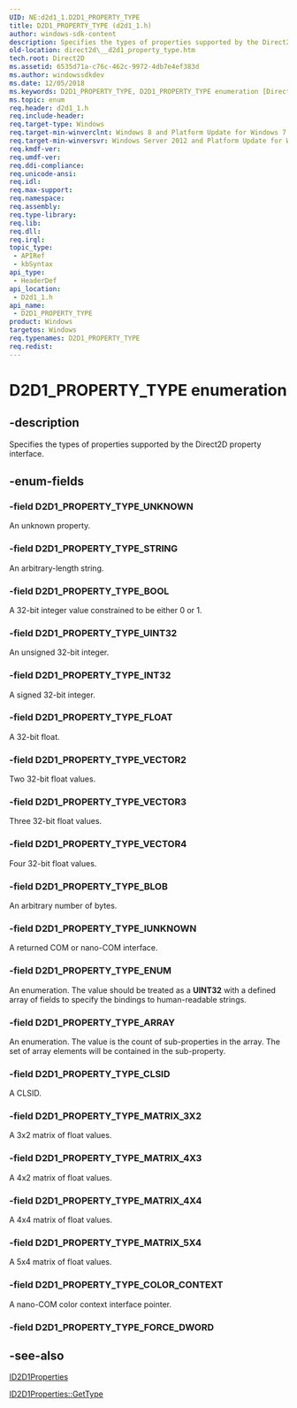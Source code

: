 ```yaml
---
UID: NE:d2d1_1.D2D1_PROPERTY_TYPE
title: D2D1_PROPERTY_TYPE (d2d1_1.h)
author: windows-sdk-content
description: Specifies the types of properties supported by the Direct2D property interface.
old-location: direct2d\__d2d1_property_type.htm
tech.root: Direct2D
ms.assetid: 6535d71a-c76c-462c-9972-4db7e4ef383d
ms.author: windowssdkdev
ms.date: 12/05/2018
ms.keywords: D2D1_PROPERTY_TYPE, D2D1_PROPERTY_TYPE enumeration [Direct2D], D2D1_PROPERTY_TYPE_ARRAY, D2D1_PROPERTY_TYPE_BLOB, D2D1_PROPERTY_TYPE_BOOL, D2D1_PROPERTY_TYPE_CLSID, D2D1_PROPERTY_TYPE_COLOR_CONTEXT, D2D1_PROPERTY_TYPE_ENUM, D2D1_PROPERTY_TYPE_FLOAT, D2D1_PROPERTY_TYPE_INT32, D2D1_PROPERTY_TYPE_IUNKNOWN, D2D1_PROPERTY_TYPE_MATRIX_3X2, D2D1_PROPERTY_TYPE_MATRIX_4X3, D2D1_PROPERTY_TYPE_MATRIX_4X4, D2D1_PROPERTY_TYPE_MATRIX_5X4, D2D1_PROPERTY_TYPE_STRING, D2D1_PROPERTY_TYPE_UINT32, D2D1_PROPERTY_TYPE_UNKNOWN, D2D1_PROPERTY_TYPE_VECTOR2, D2D1_PROPERTY_TYPE_VECTOR3, D2D1_PROPERTY_TYPE_VECTOR4, d2d1_1/D2D1_PROPERTY_TYPE, d2d1_1/D2D1_PROPERTY_TYPE_ARRAY, d2d1_1/D2D1_PROPERTY_TYPE_BLOB, d2d1_1/D2D1_PROPERTY_TYPE_BOOL, d2d1_1/D2D1_PROPERTY_TYPE_CLSID, d2d1_1/D2D1_PROPERTY_TYPE_COLOR_CONTEXT, d2d1_1/D2D1_PROPERTY_TYPE_ENUM, d2d1_1/D2D1_PROPERTY_TYPE_FLOAT, d2d1_1/D2D1_PROPERTY_TYPE_INT32, d2d1_1/D2D1_PROPERTY_TYPE_IUNKNOWN, d2d1_1/D2D1_PROPERTY_TYPE_MATRIX_3X2, d2d1_1/D2D1_PROPERTY_TYPE_MATRIX_4X3, d2d1_1/D2D1_PROPERTY_TYPE_MATRIX_4X4, d2d1_1/D2D1_PROPERTY_TYPE_MATRIX_5X4, d2d1_1/D2D1_PROPERTY_TYPE_STRING, d2d1_1/D2D1_PROPERTY_TYPE_UINT32, d2d1_1/D2D1_PROPERTY_TYPE_UNKNOWN, d2d1_1/D2D1_PROPERTY_TYPE_VECTOR2, d2d1_1/D2D1_PROPERTY_TYPE_VECTOR3, d2d1_1/D2D1_PROPERTY_TYPE_VECTOR4, direct2d.__d2d1_property_type
ms.topic: enum
req.header: d2d1_1.h
req.include-header: 
req.target-type: Windows
req.target-min-winverclnt: Windows 8 and Platform Update for Windows 7 [desktop apps \| UWP apps]
req.target-min-winversvr: Windows Server 2012 and Platform Update for Windows Server 2008 R2 [desktop apps \| UWP apps]
req.kmdf-ver: 
req.umdf-ver: 
req.ddi-compliance: 
req.unicode-ansi: 
req.idl: 
req.max-support: 
req.namespace: 
req.assembly: 
req.type-library: 
req.lib: 
req.dll: 
req.irql: 
topic_type:
 - APIRef
 - kbSyntax
api_type:
 - HeaderDef
api_location:
 - D2d1_1.h
api_name:
 - D2D1_PROPERTY_TYPE
product: Windows
targetos: Windows
req.typenames: D2D1_PROPERTY_TYPE
req.redist: 
---
```


# D2D1_PROPERTY_TYPE enumeration


## -description


Specifies the types of properties supported by the Direct2D property interface. 


## -enum-fields




### -field D2D1_PROPERTY_TYPE_UNKNOWN

An unknown property.


### -field D2D1_PROPERTY_TYPE_STRING

An arbitrary-length string.


### -field D2D1_PROPERTY_TYPE_BOOL

A 32-bit integer value constrained to be either 0 or 1.


### -field D2D1_PROPERTY_TYPE_UINT32

An unsigned 32-bit integer.


### -field D2D1_PROPERTY_TYPE_INT32

A signed 32-bit integer.


### -field D2D1_PROPERTY_TYPE_FLOAT

A 32-bit float.


### -field D2D1_PROPERTY_TYPE_VECTOR2

Two 32-bit float values.


### -field D2D1_PROPERTY_TYPE_VECTOR3

 Three 32-bit float values.


### -field D2D1_PROPERTY_TYPE_VECTOR4

Four 32-bit float values.


### -field D2D1_PROPERTY_TYPE_BLOB

An arbitrary number of bytes.


### -field D2D1_PROPERTY_TYPE_IUNKNOWN

A returned COM or nano-COM interface. 


### -field D2D1_PROPERTY_TYPE_ENUM

An enumeration. The value should be treated as a <b>UINT32</b> with a defined array of fields to specify the bindings to human-readable strings.


### -field D2D1_PROPERTY_TYPE_ARRAY

An enumeration. The value is the count of sub-properties in the array. The set of array elements will be contained in the sub-property.


### -field D2D1_PROPERTY_TYPE_CLSID

A CLSID.


### -field D2D1_PROPERTY_TYPE_MATRIX_3X2

A 3x2 matrix of  float values.


### -field D2D1_PROPERTY_TYPE_MATRIX_4X3

A 4x2 matrix of  float values.


### -field D2D1_PROPERTY_TYPE_MATRIX_4X4

A 4x4 matrix of  float values.


### -field D2D1_PROPERTY_TYPE_MATRIX_5X4

A 5x4 matrix of  float values.


### -field D2D1_PROPERTY_TYPE_COLOR_CONTEXT

A nano-COM color context interface pointer.


### -field D2D1_PROPERTY_TYPE_FORCE_DWORD




## -see-also




<a href="https://msdn.microsoft.com/c38bfcc0-c696-41cc-9531-7c8f15c0b512">ID2D1Properties</a>



<a href="https://msdn.microsoft.com/42e80588-9e80-4f30-9a3c-77b64f88ff7a">ID2D1Properties::GetType</a>
 

 

